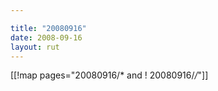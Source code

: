 ```yaml
---

title: "20080916"
date: 2008-09-16
layout: rut
---
```


[[!map pages="20080916/* and ! 20080916/*/*"]]
